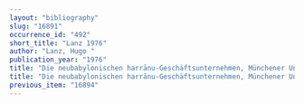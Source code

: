 ```yaml
---
layout: "bibliography"
slug: "16891"
occurrence_id: "492"
short_title: "Lanz 1976"
author: "Lanz, Hugo "
publication_year: "1976"
title: "Die neubabylonischen harrānu-Geschäftsunternehmen, Münchener Universitätsschriften, Juristische Fakultät. Abhandlungen zur rechtswissenschaftlichen Grundlagenforschung 18 (Berlin)"
title: "Die neubabylonischen harrānu-Geschäftsunternehmen, Münchener Universitätsschriften, Juristische Fakultät. Abhandlungen zur rechtswissenschaftlichen Grundlagenforschung 18 (Berlin)"
previous_item: "16894"
---
```


